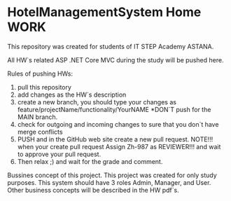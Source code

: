 # HotelManagementSystem Home WORK
This repository was created for students of IT STEP Academy ASTANA.

All HW`s related ASP .NET Core MVC  during the study will be pushed here.

Rules of pushing HWs: 

1) pull this repository
2) add changes as the HW`s description
3) create a new branch, you should type your changes as feature/projectName/functionality/YourNAME   *DON`T push for the MAIN branch.
4) check for outgoing and incoming changes to sure that you don`t have merge conflicts
5) PUSH and in the GitHub web site create a new pull request. NOTE!!! when your create pull request Assign Zh-987 as REVIEWER!!! and wait to approve your pull request.
7) Then relax ;) and wait for the grade and comment.

Bussines concept of this project.
This project was created for only study purposes.
This system should have 3 roles Admin, Manager, and User.
Other business concepts will be described in the HW pdf`s.
